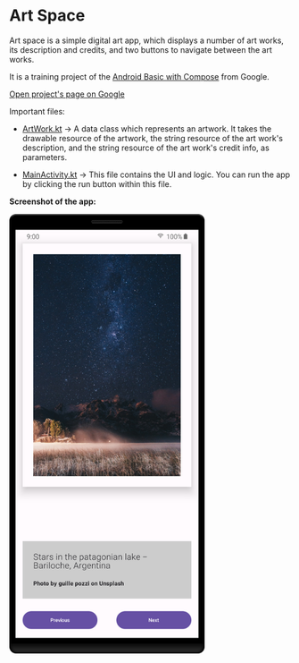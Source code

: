 # Art Space

Art space is a simple digital art app, which displays a number of art works, its description and 
credits, and two buttons to navigate between the art works.

It is a training project of the [Android Basic with Compose](https://developer.android.com/courses/android-basics-compose/course) from Google.

[Open project's page on Google](https://developer.android.com/codelabs/basic-android-kotlin-compose-art-space?authuser=1&continue=https%3A%2F%2Fdeveloper.android.com%2Fcourses%2Fpathways%2Fandroid-basics-compose-unit-2-pathway-3%3Fauthuser%3D1%23codelab-https%3A%2F%2Fdeveloper.android.com%2Fcodelabs%2Fbasic-android-kotlin-compose-art-space#0)

Important files: 

- [ArtWork.kt](app/src/main/java/com/practice/artspace/ArtWork.kt) -> A data class which represents 
an artwork. It takes the drawable resource of the artwork, the string resource of the art work's description,
and the string resource of the art work's credit info, as parameters.

- [MainActivity.kt](app/src/main/java/com/practice/artspace/MainActivity.kt) -> This file contains the UI and logic. You can run the app by clicking the run button within this file.

**Screenshot of the app:**

<img src="screenshot.png" alt="app screen" width="350"/>


